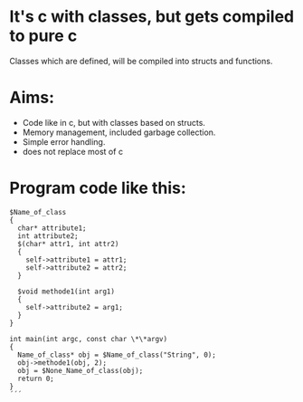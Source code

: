 # It's c with classes, but gets compiled to pure c
Classes which are defined, will be compiled into structs and functions.

# Aims:
* Code like in c, but with classes based on structs. 
* Memory management, included garbage collection. 
* Simple error handling. 
* does not replace most of c

# Program code like this:
```
$Name_of_class 
{
  char* attribute1;
  int attribute2;
  $(char* attr1, int attr2)
  {
    self->attribute1 = attr1;
    self->attribute2 = attr2;
  }
  
  $void methode1(int arg1)
  {
    self->attribute2 = arg1;
  }
}

int main(int argc, const char \*\*argv)
{
  Name_of_class* obj = $Name_of_class("String", 0);
  obj->methode1(obj, 2);
  obj = $None_Name_of_class(obj);
  return 0;
}
´´´
